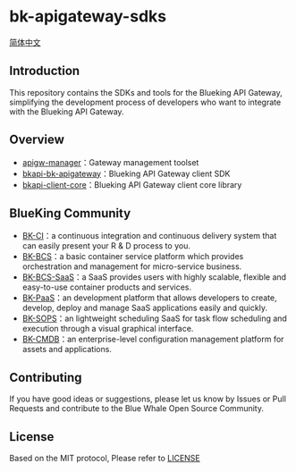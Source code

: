 # bk-apigateway-sdks
[简体中文](README_EN.md)

## Introduction
This repository contains the SDKs and tools for the Blueking API Gateway, simplifying the development process of developers who want to integrate with the Blueking API Gateway.

## Overview
- [apigw-manager](apigw-manager)：Gateway management toolset
- [bkapi-bk-apigateway](bkapi-bk-apigateway)：Blueking API Gateway client SDK
- [bkapi-client-core](bkapi-client-core)：Blueking API Gateway client core library

## BlueKing Community

- [BK-CI](https://github.com/Tencent/bk-ci)：a continuous integration and continuous delivery system that can easily present your R & D process to you.
- [BK-BCS](https://github.com/Tencent/bk-bcs)：a basic container service platform which provides orchestration and management for micro-service business.
- [BK-BCS-SaaS](https://github.com/Tencent/bk-bcs-saas)：a SaaS provides users with highly scalable, flexible and easy-to-use container products and services.
- [BK-PaaS](https://github.com/Tencent/bk-PaaS)：an development platform that allows developers to create, develop, deploy and manage SaaS applications easily and quickly.
- [BK-SOPS](https://github.com/Tencent/bk-sops)：an lightweight scheduling SaaS  for task flow scheduling and execution through a visual graphical interface.
- [BK-CMDB](https://github.com/Tencent/bk-cmdb)：an enterprise-level configuration management platform for assets and applications.

## Contributing

If you have good ideas or suggestions, please let us know by Issues or Pull Requests and contribute to the Blue Whale Open Source Community.

## License

Based on the MIT protocol, Please refer to [LICENSE](LICENSE)
